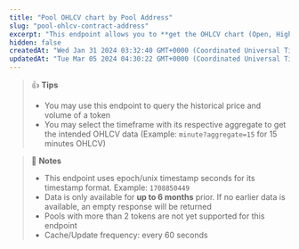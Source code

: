 ```yaml
---
title: "Pool OHLCV chart by Pool Address"
slug: "pool-ohlcv-contract-address"
excerpt: "This endpoint allows you to **get the OHLCV chart (Open, High, Low, Close, Volume) of a pool based on the provided pool address on a network**"
hidden: false
createdAt: "Wed Jan 31 2024 03:32:40 GMT+0000 (Coordinated Universal Time)"
updatedAt: "Tue Mar 05 2024 04:30:22 GMT+0000 (Coordinated Universal Time)"
---
```

> 👍 **Tips**
> 
> - You may use this endpoint to query the historical price and volume of a token
> - You may select the timeframe with its respective aggregate to get the intended OHLCV data (Example: `minute?aggregate=15` for 15 minutes OHLCV)

> 📘 **Notes**
> 
> - This endpoint uses epoch/unix timestamp seconds for its timestamp format. Example: `1708850449`
> - Data is only available for **up to 6 months** prior. If no earlier data is available, an empty response will be returned
> - Pools with more than 2 tokens are not yet supported for this endpoint
> - Cache/Update frequency: every 60 seconds

